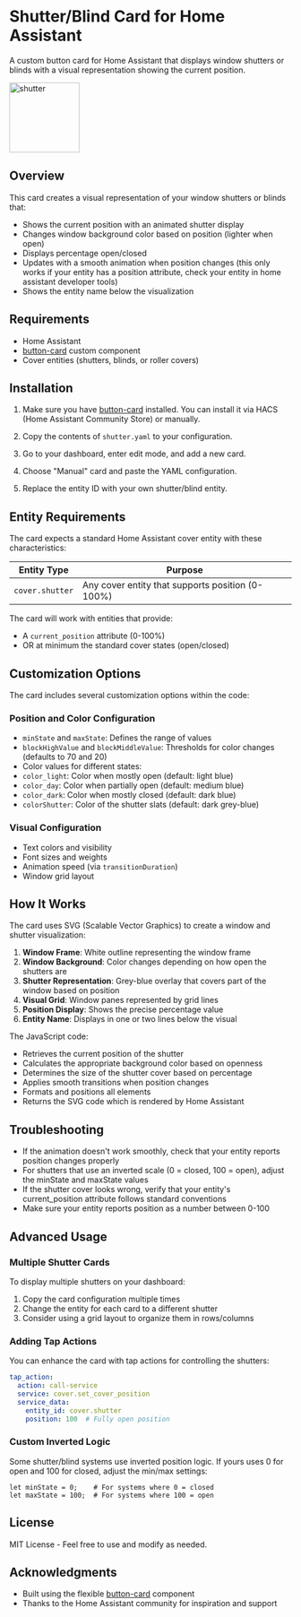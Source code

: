 # Shutter/Blind Card for Home Assistant

A custom button card for Home Assistant that displays window shutters or blinds with a visual representation showing the current position.

<img width="125" alt="shutter" src="https://github.com/user-attachments/assets/fc9d26ed-a1c4-4c84-882f-9c680edc12e0" />

## Overview

This card creates a visual representation of your window shutters or blinds that:
- Shows the current position with an animated shutter display
- Changes window background color based on position (lighter when open)
- Displays percentage open/closed
- Updates with a smooth animation when position changes (this only works if your entity has a position attribute, check your entity in home assistant developer tools)
- Shows the entity name below the visualization

## Requirements

- Home Assistant
- [button-card](https://github.com/custom-cards/button-card) custom component
- Cover entities (shutters, blinds, or roller covers)

## Installation

1. Make sure you have [button-card](https://github.com/custom-cards/button-card) installed. You can install it via HACS (Home Assistant Community Store) or manually.

2. Copy the contents of `shutter.yaml` to your configuration.

3. Go to your dashboard, enter edit mode, and add a new card.

4. Choose "Manual" card and paste the YAML configuration.

5. Replace the entity ID with your own shutter/blind entity.

## Entity Requirements

The card expects a standard Home Assistant cover entity with these characteristics:

| Entity Type | Purpose |
|-------------|---------|
| `cover.shutter` | Any cover entity that supports position (0-100%) |

The card will work with entities that provide:
- A `current_position` attribute (0-100%)
- OR at minimum the standard cover states (open/closed)

## Customization Options

The card includes several customization options within the code:

### Position and Color Configuration

  - `minState` and `maxState`: Defines the range of values
  - `blockHighValue` and `blockMiddleValue`: Thresholds for color changes (defaults to 70 and 20)
  - Color values for different states:
  - `color_light`: Color when mostly open (default: light blue)
  - `color_day`: Color when partially open (default: medium blue)
  - `color_dark`: Color when mostly closed (default: dark blue)
  - `colorShutter`: Color of the shutter slats (default: dark grey-blue)

### Visual Configuration

- Text colors and visibility
- Font sizes and weights
- Animation speed (via `transitionDuration`)
- Window grid layout

## How It Works

The card uses SVG (Scalable Vector Graphics) to create a window and shutter visualization:

1. **Window Frame**: White outline representing the window frame
2. **Window Background**: Color changes depending on how open the shutters are
3. **Shutter Representation**: Grey-blue overlay that covers part of the window based on position
4. **Visual Grid**: Window panes represented by grid lines
5. **Position Display**: Shows the precise percentage value
6. **Entity Name**: Displays in one or two lines below the visual

The JavaScript code:
- Retrieves the current position of the shutter
- Calculates the appropriate background color based on openness
- Determines the size of the shutter cover based on percentage
- Applies smooth transitions when position changes
- Formats and positions all elements
- Returns the SVG code which is rendered by Home Assistant

## Troubleshooting

- If the animation doesn't work smoothly, check that your entity reports position changes properly
- For shutters that use an inverted scale (0 = closed, 100 = open), adjust the minState and maxState values
- If the shutter cover looks wrong, verify that your entity's current_position attribute follows standard conventions
- Make sure your entity reports position as a number between 0-100

## Advanced Usage

### Multiple Shutter Cards

To display multiple shutters on your dashboard:

1. Copy the card configuration multiple times
2. Change the entity for each card to a different shutter
3. Consider using a grid layout to organize them in rows/columns

### Adding Tap Actions

You can enhance the card with tap actions for controlling the shutters:

```yaml
tap_action:
  action: call-service
  service: cover.set_cover_position
  service_data:
    entity_id: cover.shutter
    position: 100  # Fully open position
```

### Custom Inverted Logic

Some shutter/blind systems use inverted position logic. If yours uses 0 for open and 100 for closed, adjust the min/max settings:

```
let minState = 0;    # For systems where 0 = closed
let maxState = 100;  # For systems where 100 = open
```

## License

MIT License - Feel free to use and modify as needed.

## Acknowledgments

- Built using the flexible [button-card](https://github.com/custom-cards/button-card) component
- Thanks to the Home Assistant community for inspiration and support
